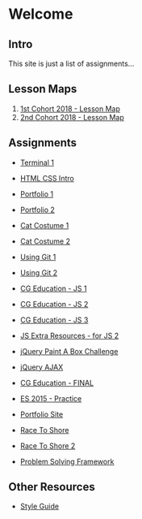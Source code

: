 # Welcome

## Intro

This site is just a list of assignments...

## Lesson Maps

1) [1st Cohort 2018 - Lesson Map](1_2018_lesson_map)
2) [2nd Cohort 2018 - Lesson Map](2_2018_lesson_map)

## Assignments

* [Terminal 1](terminal_1)

* [HTML CSS Intro](html_css_1)

* [Portfolio 1](portfolio_1)
* [Portfolio 2](portfolio_2)

* [Cat Costume 1](cat_costume_1)
* [Cat Costume 2](cat_costume_2)

* [Using Git 1](using_git_1)
* [Using Git 2](using_git_2)

* [CG Education - JS 1](cg_ed_1)
* [CG Education - JS 2](cg_ed_2)
* [CG Education - JS 3](cg_ed_3)

* [JS Extra Resources - for JS 2](js_extra_resources)

* [jQuery Paint A Box Challenge](jQuery_paint_box)
* [jQuery AJAX](jQuery_ajax)
* [CG Education - FINAL](cg_ed_final)

* [ES 2015 - Practice](es2015)

* [Portfolio Site](portfolio_reqs)

* [Race To Shore](race_to_shore)
* [Race To Shore 2](race_to_shore)

* [Problem Solving Framework](problem_solving_framework)

## Other Resources

* [Style Guide](style_guide)
